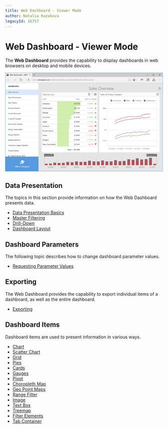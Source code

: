 ```yaml
---
title: Web Dashboard - Viewer Mode
author: Natalia Kazakova
legacyId: 16757
---
```

# Web Dashboard - Viewer Mode
The **Web Dashboard** provides the capability to display dashboards in web browsers on desktop and mobile devices.

![WebDashboard_ViewerMode_Overview_dx](../images/img127377.png)

## Data Presentation
The topics in this section provide information on how the Web Dashboard presents data.
* [Data Presentation Basics ](web-dashboard-viewer-mode/data-presentation/data-presentation-basics.md)
* [Master Filtering](web-dashboard-viewer-mode/data-presentation/master-filtering.md)
* [Drill-Down](web-dashboard-viewer-mode/data-presentation/drill-down.md)
* [Dashboard Layout](web-dashboard-viewer-mode/data-presentation/dashboard-layout.md)

## Dashboard Parameters
The following topic describes how to change dashboard parameter values.
* [Requesting Parameter Values](web-dashboard-viewer-mode/dashboard-parameters/requesting-parameter-values.md)

## Exporting
The Web Dashboard provides the capability to export individual items of a dashboard, as well as the entire dashboard.
* [Exporting](web-dashboard-viewer-mode/exporting.md)

## Dashboard Items
Dashboard items are used to present information in various ways.
* [Chart](web-dashboard-viewer-mode/dashboard-items/chart.md)
* [Scatter Chart](web-dashboard-viewer-mode/dashboard-items/scatter-chart.md)
* [Grid](web-dashboard-viewer-mode/dashboard-items/grid.md)
* [Pies](web-dashboard-viewer-mode/dashboard-items/pies.md)
* [Cards](web-dashboard-viewer-mode/dashboard-items/cards.md)
* [Gauges](web-dashboard-viewer-mode/dashboard-items/gauges.md)
* [Pivot](web-dashboard-viewer-mode/dashboard-items/pivot.md)
* [Choropleth Map](web-dashboard-viewer-mode/dashboard-items/choropleth-map.md)
* [Geo Point Maps](web-dashboard-viewer-mode/dashboard-items/geo-point-maps.md)
* [Range Filter](web-dashboard-viewer-mode/dashboard-items/range-filter.md)
* [Image](web-dashboard-viewer-mode/dashboard-items/image.md)
* [Text Box](web-dashboard-viewer-mode/dashboard-items/text-box.md)
* [Treemap](web-dashboard-viewer-mode/dashboard-items/treemap.md)
* [Filter Elements](web-dashboard-viewer-mode/dashboard-items/filter-elements.md)
* [Tab Container](web-dashboard-viewer-mode/dashboard-items/tab-container.md)
